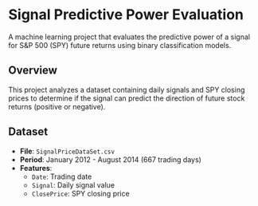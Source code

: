 # Signal Predictive Power Evaluation

A machine learning project that evaluates the predictive power of a signal for S&P 500 (SPY) future returns using binary classification models.

## Overview

This project analyzes a dataset containing daily signals and SPY closing prices to determine if the signal can predict the direction of future stock returns (positive or negative).

## Dataset

- **File**: `SignalPriceDataSet.csv`
- **Period**: January 2012 - August 2014 (667 trading days)
- **Features**:
  - `Date`: Trading date
  - `Signal`: Daily signal value
  - `ClosePrice`: SPY closing price
